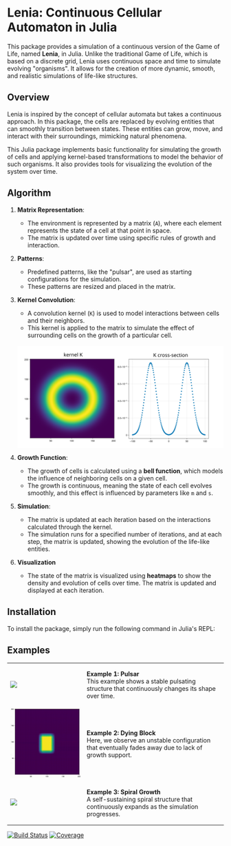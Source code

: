 # Lenia: Continuous Cellular Automaton in Julia

This package provides a simulation of a continuous version of the Game of Life, named **Lenia**, in Julia. Unlike the traditional Game of Life, which is based on a discrete grid, Lenia uses continuous space and time to simulate evolving "organisms". It allows for the creation of more dynamic, smooth, and realistic simulations of life-like structures. 

## Overview

Lenia is inspired by the concept of cellular automata but takes a continuous approach. In this package, the cells are replaced by evolving entities that can smoothly transition between states. These entities can grow, move, and interact with their surroundings, mimicking natural phenomena.

This Julia package implements basic functionality for simulating the growth of cells and applying kernel-based transformations to model the behavior of such organisms. It also provides tools for visualizing the evolution of the system over time.

## Algorithm

1. **Matrix Representation**:
   - The environment is represented by a matrix (`A`), where each element represents the state of a cell at that point in space.
   - The matrix is updated over time using specific rules of growth and interaction.

2. **Patterns**:
   - Predefined patterns, like the "pulsar", are used as starting configurations for the simulation.
   - These patterns are resized and placed in the matrix.

3. **Kernel Convolution**:
   - A convolution kernel (`K`) is used to model interactions between cells and their neighbors.
   - This kernel is applied to the matrix to simulate the effect of surrounding cells on the growth of a particular cell.
    <br>
   <img src="images/kernel.png" alt="kernel" width="600" align="center">

4. **Growth Function**:
   - The growth of cells is calculated using a **bell function**, which models the influence of neighboring cells on a given cell.
   - The growth is continuous, meaning the state of each cell evolves smoothly, and this effect is influenced by parameters like `m` and `s`.

5. **Simulation**:
   - The matrix is updated at each iteration based on the interactions calculated through the kernel.
   - The simulation runs for a specified number of iterations, and at each step, the matrix is updated, showing the evolution of the life-like entities.

6. **Visualization**
    - The state of the matrix is visualized using **heatmaps** to show the density and evolution of cells over time. The matrix is updated and displayed at each iteration.

## Installation

To install the package, simply run the following command in Julia's REPL:

## Examples


<table>
  <tr>
    <td>
      <img src="images/example_pulsar.gif" width="400">
    </td>
    <td>
      <p><b>Example 1: Pulsar</b><br>
      This example shows a stable pulsating structure that continuously changes its shape over time.</p>
    </td>
  </tr>
  <tr>
    <td>
      <img src="images/example_dying_block.gif" width="400">
    </td>
    <td>
      <p><b>Example 2: Dying Block</b><br>
      Here, we observe an unstable configuration that eventually fades away due to lack of growth support.</p>
    </td>
  </tr>
  <tr>
    <td>
      <img src="images/example_spiral.gif" width="400">
    </td>
    <td>
      <p><b>Example 3: Spiral Growth</b><br>
      A self-sustaining spiral structure that continuously expands as the simulation progresses.</p>
    </td>
  </tr>
</table>
















[![Build Status](https://github.com/jindrzuz/GameOfLife.jl/actions/workflows/CI.yml/badge.svg?branch=main)](https://github.com/jindrzuz/GameOfLife.jl/actions/workflows/CI.yml?query=branch%3Amain)
[![Coverage](https://codecov.io/gh/jindrzuz/GameOfLife.jl/branch/main/graph/badge.svg)](https://codecov.io/gh/jindrzuz/GameOfLife.jl)

